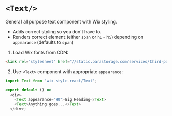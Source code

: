 # `<Text/>`

General all purpose text component with Wix styling.

* Adds correct styling so you don't have to.
* Renders correct element (either `span` or `h1` - `h5`) depending on `appearance` (defaults to `span`)

1. Load Wix fonts from CDN:

```html
<link rel="stylesheet" href="//static.parastorage.com/services/third-party/fonts/Helvetica/fontFace.css">
```

2. Use `<Text>` component with appropriate `appearance`:

```js
import Text from 'wix-style-react/Text';

export default () =>
  <div>
    <Text appearance="H0">Big Heading</Text>
    <Text>Anything goes...</Text>
  </div>;
```
